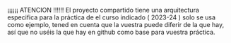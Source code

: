 ¡¡¡¡¡¡ ATENCION !!!!!! El proyecto compartido tiene una arquitectura especifica para la práctica de el curso indicado ( 2023-24 ) solo se usa como ejemplo, tened en cuenta que la vuestra puede diferir de la que hay, así que no uséis la que hay en github como base para vuestra práctica.
